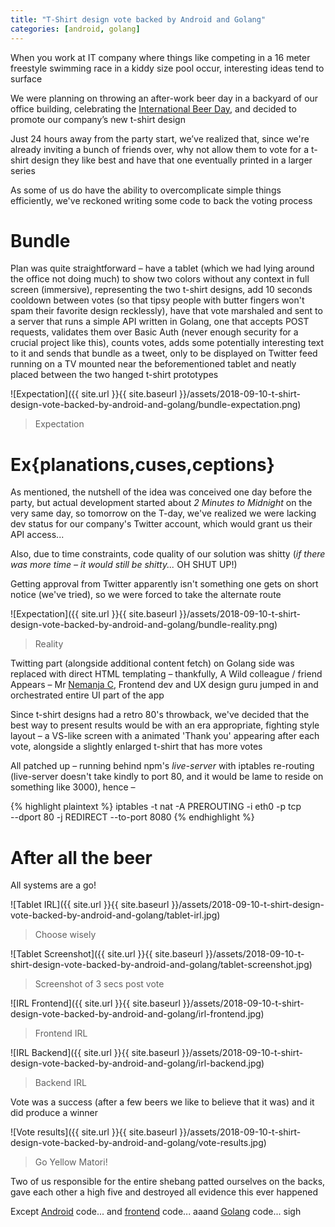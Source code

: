 ```yaml
---
title: "T-Shirt design vote backed by Android and Golang"
categories: [android, golang]
---
```


When you work at IT company where things like competing in a 16 meter freestyle
swimming race in a kiddy size pool occur, interesting ideas tend to surface

We were planning on throwing an after-work beer day in a backyard of our office
building, celebrating the
[International Beer Day](https://en.wikipedia.org/wiki/International_Beer_Day),
and decided to promote our company’s new t-shirt design

Just 24 hours away from the party start, we’ve realized that, since we're
already inviting a bunch of friends over, why not allow them to vote for a
t-shirt design they like best and have that one eventually printed in a
larger series

As some of us do have the ability to overcomplicate simple things efficiently,
we've reckoned writing some code to back the voting process


# Bundle

Plan was quite straightforward – have a tablet (which we had lying around the
office not doing much) to show two colors without any context in full screen
(immersive), representing the two t-shirt designs, add 10 seconds cooldown
between votes (so that tipsy people with butter fingers won't spam their
favorite design recklessly), have that vote marshaled and sent to a server that
runs a simple API written in Golang, one that accepts POST requests, validates
them over Basic Auth (never enough security for a crucial project like this),
counts votes, adds some potentially interesting text to it and sends that
bundle as a tweet, only to be displayed on Twitter feed running on a TV mounted
near the beforementioned tablet and neatly placed between the two hanged
t-shirt prototypes


![Expectation]({{ site.url }}{{ site.baseurl
}}/assets/2018-09-10-t-shirt-design-vote-backed-by-android-and-golang/bundle-expectation.png)
> Expectation


# Ex{planations,cuses,ceptions}

As mentioned, the nutshell of the idea was conceived one day before the party,
but actual development started about _2 Minutes to Midnight_ on the very same
day, so tomorrow on the T-day, we've realized we were lacking dev status for
our company's Twitter account, which would grant us their API access...

Also, due to time constraints, code quality of our solution was shitty
(_if there was more time – it would still be shitty..._ OH SHUT UP!)

Getting approval from Twitter apparently isn't something one gets on short
notice (we've tried), so we were forced to take the alternate route


![Expectation]({{ site.url }}{{ site.baseurl
}}/assets/2018-09-10-t-shirt-design-vote-backed-by-android-and-golang/bundle-reality.png)
> Reality


Twitting part (alongside additional content fetch) on Golang side was replaced
with direct HTML templating – thankfully, A Wild colleague / friend Appears –
Mr [Nemanja C](https://github.com/nemanjacosovic "Nemanja C's GitHub profile"),
Frontend dev and UX design guru jumped in and orchestrated entire UI part of
the app

Since t-shirt designs had a retro 80's throwback, we've decided that the best
way to present results would be with an era appropriate, fighting style layout
– a VS-like screen with a animated 'Thank you' appearing after each vote,
alongside a slightly enlarged t-shirt that has more votes

All patched up – running behind npm's _live-server_ with iptables re-routing
(live-server doesn't take kindly to port 80, and it would be lame to reside on
something like 3000), hence –

{% highlight plaintext %}
iptables -t nat -A PREROUTING -i eth0 -p tcp \
  --dport 80 -j REDIRECT --to-port 8080
{% endhighlight %}


# After all the beer

All systems are a go!


![Tablet IRL]({{ site.url }}{{ site.baseurl
}}/assets/2018-09-10-t-shirt-design-vote-backed-by-android-and-golang/tablet-irl.jpg)
> Choose wisely


![Tablet Screenshot]({{ site.url }}{{ site.baseurl
}}/assets/2018-09-10-t-shirt-design-vote-backed-by-android-and-golang/tablet-screenshot.jpg)
> Screenshot of 3 secs post vote


![IRL Frontend]({{ site.url }}{{ site.baseurl
}}/assets/2018-09-10-t-shirt-design-vote-backed-by-android-and-golang/irl-frontend.jpg)
> Frontend IRL


![IRL Backend]({{ site.url }}{{ site.baseurl
}}/assets/2018-09-10-t-shirt-design-vote-backed-by-android-and-golang/irl-backend.jpg)
> Backend IRL


Vote was a success (after a few beers we like to believe that it was) and it
did produce a winner


![Vote results]({{ site.url }}{{ site.baseurl
}}/assets/2018-09-10-t-shirt-design-vote-backed-by-android-and-golang/vote-results.jpg)
> Go Yellow Matori!


Two of us responsible for the entire shebang patted ourselves on the backs,
gave each other a high five and destroyed all evidence this ever happened

Except [Android](https://github.com/ushtipak/t-shirt-brodown) code...
and [frontend](https://github.com/nemanjacosovic/HLV-matoridev-tshirt-vote)
code... aaand [Golang](https://github.com/ushtipak/broadway) code... sigh

